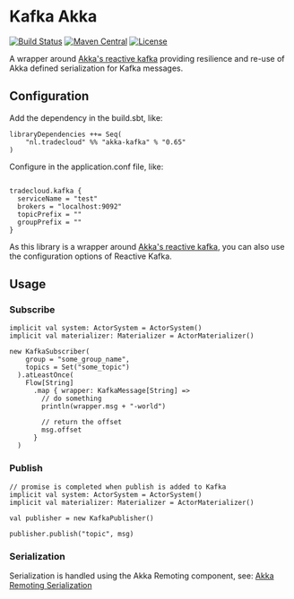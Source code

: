 # Kafka Akka
[![Build Status](https://travis-ci.org/tradecloud/akka-kafka.svg?branch=master)](https://travis-ci.org/tradecloud/akka-kafka) [![Maven Central](https://maven-badges.herokuapp.com/maven-central/nl.tradecloud/akka-kafka_2.12/badge.svg)](https://maven-badges.herokuapp.com/maven-central/nl.tradecloud/akka-kafka_2.12) [![License](http://img.shields.io/:license-mit-blue.svg)](http://doge.mit-license.org)

A wrapper around [Akka's reactive kafka](https://github.com/akka/reactive-kafka) providing resilience and re-use of Akka defined serialization for Kafka messages.

## Configuration

Add the dependency in the build.sbt, like:
```
libraryDependencies ++= Seq(
    "nl.tradecloud" %% "akka-kafka" % "0.65"
)
```

Configure in the application.conf file, like:
```

tradecloud.kafka {
  serviceName = "test"
  brokers = "localhost:9092"
  topicPrefix = ""
  groupPrefix = ""
}
```

As this library is a wrapper around [Akka's reactive kafka](https://github.com/akka/reactive-kafka), you can also use the configuration options of Reactive Kafka.

## Usage

### Subscribe
```
implicit val system: ActorSystem = ActorSystem()
implicit val materializer: Materializer = ActorMaterializer()

new KafkaSubscriber(
    group = "some_group_name",
    topics = Set("some_topic")
  ).atLeastOnce(
    Flow[String]
      .map { wrapper: KafkaMessage[String] =>
        // do something
        println(wrapper.msg + "-world")
        
        // return the offset
        msg.offset
      }
  )

```

### Publish
```
// promise is completed when publish is added to Kafka
implicit val system: ActorSystem = ActorSystem()
implicit val materializer: Materializer = ActorMaterializer()

val publisher = new KafkaPublisher()

publisher.publish("topic", msg)

```

### Serialization

Serialization is handled using the Akka Remoting component, see: 
[Akka Remoting Serialization](http://doc.akka.io/docs/akka/current/scala/remoting.html#Serialization)
